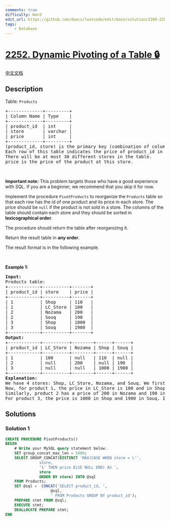 ```yaml
---
comments: true
difficulty: Hard
edit_url: https://github.com/doocs/leetcode/edit/main/solution/2200-2299/2252.Dynamic%20Pivoting%20of%20a%20Table/README_EN.md
tags:
    - Database
---
```


# [2252. Dynamic Pivoting of a Table 🔒](https://leetcode.com/problems/dynamic-pivoting-of-a-table)

[中文文档](/solution/2200-2299/2252.Dynamic%20Pivoting%20of%20a%20Table/README.md)

## Description

<p>Table: <code>Products</code></p>

<pre>
+-------------+---------+
| Column Name | Type    |
+-------------+---------+
| product_id  | int     |
| store       | varchar |
| price       | int     |
+-------------+---------+
(product_id, store) is the primary key (combination of columns with unique values) for this table.
Each row of this table indicates the price of product_id in store.
There will be at most 30 different stores in the table.
price is the price of the product at this store.
</pre>

<p>&nbsp;</p>

<p><strong>Important note:</strong> This problem targets those who have a good experience with SQL. If you are a beginner, we recommend that you skip it for now.</p>

<p>Implement the procedure <code>PivotProducts</code> to reorganize the <code>Products</code> table so that each row has the id of one product and its price in each store. The price should be <code>null</code> if the product is not sold in a store. The columns of the table should contain each store and they should be sorted in <strong>lexicographical order</strong>.</p>

<p>The procedure should return the table after reorganizing it.</p>

<p>Return the result table in <strong>any order</strong>.</p>

<p>The result format is in the following example.</p>

<p>&nbsp;</p>
<p><strong class="example">Example 1:</strong></p>

<pre>
<strong>Input:</strong> 
Products table:
+------------+----------+-------+
| product_id | store    | price |
+------------+----------+-------+
| 1          | Shop     | 110   |
| 1          | LC_Store | 100   |
| 2          | Nozama   | 200   |
| 2          | Souq     | 190   |
| 3          | Shop     | 1000  |
| 3          | Souq     | 1900  |
+------------+----------+-------+
<strong>Output:</strong> 
+------------+----------+--------+------+------+
| product_id | LC_Store | Nozama | Shop | Souq |
+------------+----------+--------+------+------+
| 1          | 100      | null   | 110  | null |
| 2          | null     | 200    | null | 190  |
| 3          | null     | null   | 1000 | 1900 |
+------------+----------+--------+------+------+
<strong>Explanation:</strong> 
We have 4 stores: Shop, LC_Store, Nozama, and Souq. We first order them lexicographically to be: LC_Store, Nozama, Shop, and Souq.
Now, for product 1, the price in LC_Store is 100 and in Shop is 110. For the other two stores, the product is not sold so we set the price as null.
Similarly, product 2 has a price of 200 in Nozama and 190 in Souq. It is not sold in the other two stores.
For product 3, the price is 1000 in Shop and 1900 in Souq. It is not sold in the other two stores.
</pre>

## Solutions

### Solution 1

<!-- tabs:start -->

```sql
CREATE PROCEDURE PivotProducts()
BEGIN
	# Write your MySQL query statement below.
	SET group_concat_max_len = 5000;
    SELECT GROUP_CONCAT(DISTINCT 'MAX(CASE WHEN store = \'',
               store,
               '\' THEN price ELSE NULL END) AS ',
               store
               ORDER BY store) INTO @sql
    FROM Products;
    SET @sql =  CONCAT('SELECT product_id, ',
                    @sql,
                    ' FROM Products GROUP BY product_id');
    PREPARE stmt FROM @sql;
    EXECUTE stmt;
    DEALLOCATE PREPARE stmt;
END
```

<!-- tabs:end -->

<!-- end -->
